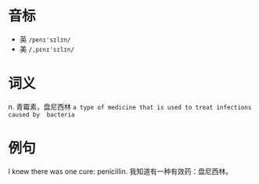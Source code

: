 # 音标

- 英 `/penɪ'sɪlɪn/`
- 美 `/,pɛnɪ'sɪlɪn/`

# 词义

n. 青霉素，盘尼西林
`a type of medicine that is used to treat infections caused by  bacteria `

# 例句

I knew there was one cure: penicillin.
我知道有一种有效药：盘尼西林。


